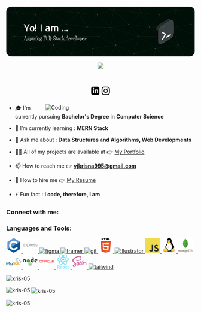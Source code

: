 [![MasterHead](./kris-header-image-v2.png)](https://github.com/Kris-05)

<p align="center">
    <img src="https://readme-typing-svg.herokuapp.com/?font=Ubuntu&color=9368B7&size=38&center=true&vCenter=true&width=500&height=70&duration=3000&pause=1000&lines=Hi+There!+👋;+I'm+Krisna+VJ;" />
</p>

<h1 align="center"> 
 <a href="https://www.linkedin.com/in/krisna-vj"><img color=#000 width=22 height=22 src="./assets/linkedin-logo.svg" /></a>
 <a href="https://www.instagram.com/_kris.na__"><img color=#000 width=22 height=22 src="./assets/insta-logo.svg" /></a>
 
</h1>

<img align="right" alt="Coding" width="400" src="https://user-images.githubusercontent.com/63905637/145709095-4f7e73cb-e52e-44fa-99a5-58a96ac4ff0c.gif">

- 🎓 I'm currently pursuing **Bachelor's Degree** in **Computer Science**

- 🌱 I’m currently learning : **MERN Stack**

- 💬 Ask me about : **Data Structures and Algorithms, Web Developments**

- 👨‍💻 All of my projects are available at 👉 [My Portfolio](https://kris-05.github.io/Kris-Portfolio)

- 📫 How to reach me 👉 **vjkrisna995@gmail.com**

- 📄 How to hire me 👉 <a href="https://kris-05.github.io/Kris-Portfolio/pdf/Krisna-Resume.pdf">My Resume</a>

- ⚡ Fun fact : **I code, therefore, I am**

<h3 align="left">Connect with me:</h3>
<p align="left">
</p>

<h3 align="left">Languages and Tools:</h3>
<p align="left"> <a href="https://www.cprogramming.com/" target="_blank" rel="noreferrer"> <img src="https://raw.githubusercontent.com/devicons/devicon/master/icons/c/c-original.svg" alt="c" width="40" height="40"/> </a> <a href="https://expressjs.com" target="_blank" rel="noreferrer"> <img src="https://raw.githubusercontent.com/devicons/devicon/master/icons/express/express-original-wordmark.svg" alt="express" width="40" height="40"/> </a> <a href="https://www.figma.com/" target="_blank" rel="noreferrer"> <img src="https://www.vectorlogo.zone/logos/figma/figma-icon.svg" alt="figma" width="40" height="40"/> </a> <a href="https://www.framer.com/" target="_blank" rel="noreferrer"> <img src="https://www.vectorlogo.zone/logos/framer/framer-icon.svg" alt="framer" width="40" height="40"/> </a> <a href="https://git-scm.com/" target="_blank" rel="noreferrer"> <img src="https://www.vectorlogo.zone/logos/git-scm/git-scm-icon.svg" alt="git" width="40" height="40"/> </a> <a href="https://www.w3.org/html/" target="_blank" rel="noreferrer"> <img src="https://raw.githubusercontent.com/devicons/devicon/master/icons/html5/html5-original-wordmark.svg" alt="html5" width="40" height="40"/> </a> <a href="https://www.adobe.com/in/products/illustrator.html" target="_blank" rel="noreferrer"> <img src="https://www.vectorlogo.zone/logos/adobe_illustrator/adobe_illustrator-icon.svg" alt="illustrator" width="40" height="40"/> </a> <a href="https://developer.mozilla.org/en-US/docs/Web/JavaScript" target="_blank" rel="noreferrer"> <img src="https://raw.githubusercontent.com/devicons/devicon/master/icons/javascript/javascript-original.svg" alt="javascript" width="40" height="40"/> </a> <a href="https://www.linux.org/" target="_blank" rel="noreferrer"> <img src="https://raw.githubusercontent.com/devicons/devicon/master/icons/linux/linux-original.svg" alt="linux" width="40" height="40"/> </a> <a href="https://www.mongodb.com/" target="_blank" rel="noreferrer"> <img src="https://raw.githubusercontent.com/devicons/devicon/master/icons/mongodb/mongodb-original-wordmark.svg" alt="mongodb" width="40" height="40"/> </a> <a href="https://www.mysql.com/" target="_blank" rel="noreferrer"> <img src="https://raw.githubusercontent.com/devicons/devicon/master/icons/mysql/mysql-original-wordmark.svg" alt="mysql" width="40" height="40"/> </a> <a href="https://nodejs.org" target="_blank" rel="noreferrer"> <img src="https://raw.githubusercontent.com/devicons/devicon/master/icons/nodejs/nodejs-original-wordmark.svg" alt="nodejs" width="40" height="40"/> </a> <a href="https://www.oracle.com/" target="_blank" rel="noreferrer"> <img src="https://raw.githubusercontent.com/devicons/devicon/master/icons/oracle/oracle-original.svg" alt="oracle" width="40" height="40"/> </a> <a href="https://reactjs.org/" target="_blank" rel="noreferrer"> <img src="https://raw.githubusercontent.com/devicons/devicon/master/icons/react/react-original-wordmark.svg" alt="react" width="40" height="40"/> </a> <a href="https://sass-lang.com" target="_blank" rel="noreferrer"> <img src="https://raw.githubusercontent.com/devicons/devicon/master/icons/sass/sass-original.svg" alt="sass" width="40" height="40"/> </a> <a href="https://tailwindcss.com/" target="_blank" rel="noreferrer"> <img src="https://www.vectorlogo.zone/logos/tailwindcss/tailwindcss-icon.svg" alt="tailwind" width="40" height="40"/> </a> </p>

<p align="left"> <a href="https://github.com/ryo-ma/github-profile-trophy"><img src="https://github-profile-trophy.vercel.app/?username=kris-05" alt="kris-05" /></a> </p>

<p><img align="left" src="https://github-readme-stats.vercel.app/api/top-langs?username=kris-05&show_icons=true&locale=en&layout=compact" alt="kris-05" /></p>

<p>&nbsp;<img align="center" src="https://github-readme-stats.vercel.app/api?username=kris-05&show_icons=true&locale=en" alt="kris-05" /></p>

<p><img align="center" src="https://github-readme-streak-stats.herokuapp.com/?user=kris-05&" alt="kris-05" /></p>

